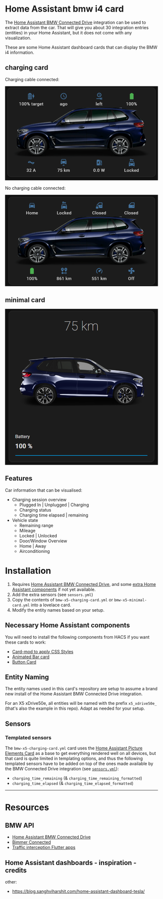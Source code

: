 # Home Assistant bmw i4 card

The [Home Assistant BMW Connected Drive](https://www.home-assistant.io/integrations/bmw_connected_drive/) integration can be used to extract data from the car. That will give you about 30 integration entries (entities) in your Home Assistant, but it does not come with any visualization.

These are some Home Assistant dashboard cards that can display the BMW i4 information.

## charging card

Charging cable connected:

![Charging card](cards/images/example/charging-card.png)

No charging cable connected:

![Charging card](cards/images/example/non-charging-card.png)

## minimal card

![Minimal card](cards/images/example/minimal-card.png)

## Features

Car information that can be visualised:

- Charging session overview
	- Plugged In | Unplugged | Charging
	- Charging status
	- Charging time elapsed | remaining
- Vehicle state
	- Remaining range
	- Mileage
	- Locked | Unlocked
	- Door/Window Overview
	- Home | Away
	- Airconditioning


# Installation



1. Requires [Home Assistant BMW Connected Drive](https://www.home-assistant.io/integrations/bmw_connected_drive/), and some [extra Home Assistant components](#necessary-home-assistant-components) if not yet available.
2. Add the extra sensors (see `sensors.yml`)
3. Copy the contents of `bmw-x5-charging-card.yml` or `bmw-x5-minimal-card.yml` into a lovelace card.
4. Modify the entity names based on your setup.

## Necessary Home Assistant components

You will need to install the following components from HACS if you want these cards to work:

- [Card-mod to apply CSS Styles](https://github.com/thomasloven/lovelace-card-mod)
- [Animated Bar card](https://github.com/custom-cards/bar-card)
- [Button Card](https://github.com/custom-cards/button-card)

## Entity Naming
The entity names used in this card's repository are setup to assume a brand new install of the Home Assistant BMW Connected Drive integration.

For an X5 xDrive50e, all entities will be named with the prefix `x5_xdrive50e_` (that's also the example in this repo). Adapt as needed for your setup.


## Sensors

### Templated sensors

The `bmw-x5-charging-card.yml` card uses the [Home Assistant Picture Elements Card](https://www.home-assistant.io/dashboards/picture-elements) as a base to get everything rendered well on all devices, but that card is quite limited in templating options, and thus the following templated sensors have to be added on top of the ones made available by the BMW Connected Drive integration (see [`sensors.yml`](cards/sensors.yml)):

- `charging_time_remaining` (& `charging_time_remaining_formatted`)
- `charging_time_elapsed` (& `charging_time_elapsed_formatted`)

_______________________________________________________________________

# Resources

## BMW API

- [Home Assistant BMW Connected Drive](https://www.home-assistant.io/integrations/bmw_connected_drive/)
- [Bimmer Connected](https://bimmer-connected.readthedocs.io/en/latest/index.html)
- [Traffic interception Flutter apps](https://blog.nviso.eu/2022/08/18/intercept-flutter-traffic-on-ios-and-android-http-https-dio-pinning/)

## Home Assistant dashboards - inspiration - credits



other:

- https://blog.sanghviharshit.com/home-assistant-dashboard-tesla/
